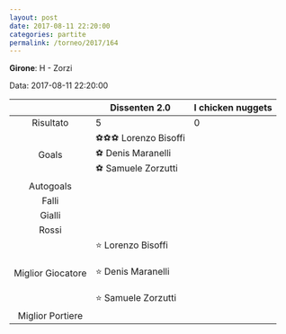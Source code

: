 ```yaml
---
layout: post
date: 2017-08-11 22:20:00
categories: partite
permalink: /torneo/2017/164
---
```

**Girone**: H - Zorzi

Data: 2017-08-11 22:20:00

| | Dissenten 2.0 | I chicken nuggets |
|:-----:|-----|-----|
Risultato|5|0
Goals|⚽⚽⚽ Lorenzo Bisoffi<br/>⚽ Denis Maranelli<br/>⚽ Samuele Zorzutti|
Autogoals||
Falli||
Gialli||
Rossi||
Miglior Giocatore|⭐ Lorenzo Bisoffi<br/><br/>⭐ Denis Maranelli<br/><br/>⭐ Samuele Zorzutti<br/>|
Miglior Portiere||